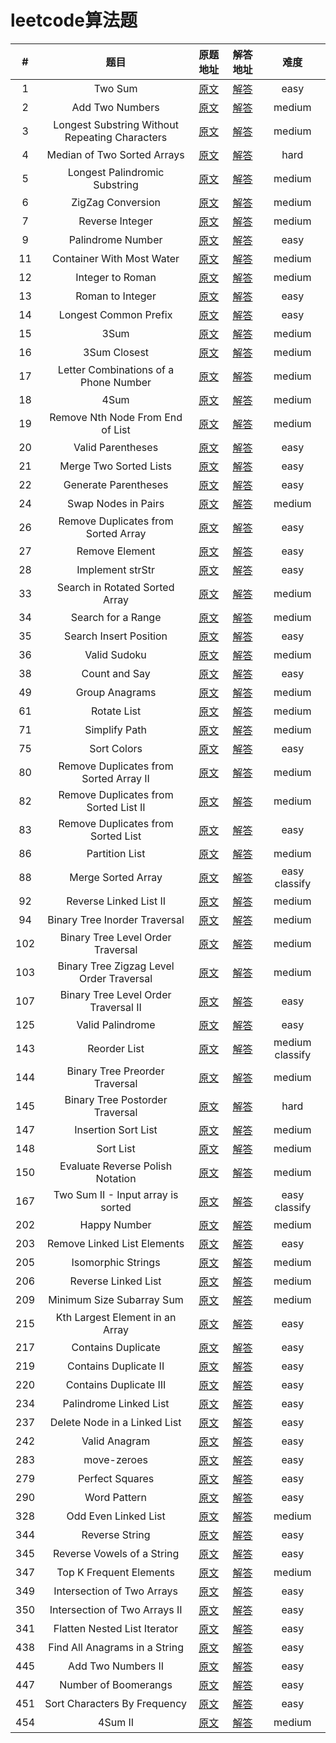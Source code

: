 # leetcode算法题

| # | 题目 | 原题地址 | 解答地址 | 难度 |
| :---: |:---:|:---:|:---:|:---:|
| 1 | Two Sum | [原文](https://leetcode.com/problems/two-sum/#/description) | [解答](./src/1-two-sum.js) | easy |
| 2 | Add Two Numbers | [原文](https://leetcode.com/problems/add-two-numbers/#/description) | [解答](./src/2-two-sum.js) | medium |
| 3 | Longest Substring Without Repeating Characters   | [原文](https://leetcode.com/problems/longest-substring-without-repeating-characters/#/description) | [解答](./src/3-longest-substring-without-repeating-characters.js) | medium |
| 4 | Median of Two Sorted Arrays | [原文](https://leetcode.com/problems/median-of-two-sorted-arrays/#/description) | [解答](./src/4-median-of-two-sorted-arrays.js) | hard |
| 5 | Longest Palindromic Substring | [原文](https://leetcode.com/problems/longest-palindromic-substring/#/description) | [解答](./src/5-longest-palindromic-substring.js) | medium |
| 6 | ZigZag Conversion | [原文](https://leetcode.com/problems/zigzag-conversion/#/description) | [解答](./src/6-zigzag-conversion.js) | medium |
| 7 | Reverse Integer | [原文](https://leetcode.com/problems/reverse-integer/#/description) | [解答](./src/7-reverse-integer.js) | medium |
| 9 | Palindrome Number | [原文](https://leetcode.com/problems/palindrome-number/#/description) | [解答](./src/9-palindrome-number.js) | easy |
| 11 | Container With Most Water | [原文](https://leetcode.com/problems/container-with-most-water/description/) | [解答](./src/11-container-with-most-water.js) | medium |
| 12 | Integer to Roman | [原文](https://leetcode.com/problems/integer-to-roman/description/) | [解答](./src/12-integer-to-roman.js) | medium |
| 13 | Roman to Integer | [原文](https://leetcode.com/problems/roman-to-integer/#/description) | [解答](./src/13-roman-to-integer.js) | easy |
| 14 | Longest Common Prefix | [原文](https://leetcode.com/problems/longest-common-prefix/tabs/description) | [解答](./src/14-longest-common-prefix.js) | easy |
| 15 | 3Sum | [原文](https://leetcode.com/problems/3sum/description/) | [解答](./src/15-3sum.js) | medium |
| 16 | 3Sum Closest | [原文](https://leetcode.com/problems/3sum-closest/description/) | [解答](./src/16-3sum-closest.js) | medium |
| 17 | Letter Combinations of a Phone Number | [原文](https://leetcode.com/problems/letter-combinations-of-a-phone-number/description/) | [解答](./src/17-letter-combinations-of-a-phone-number.js) | medium |
| 18 | 4Sum | [原文](https://leetcode.com/problems/4sum/description/) | [解答](./src/18-4sum.js) | medium |
| 19 | Remove Nth Node From End of List | [原文](https://leetcode.com/problems/remove-nth-node-from-end-of-list/description/) | [解答](./src/19-remove-nth-node-from-end-of-list.js) | medium |
| 20 | Valid Parentheses | [原文](https://leetcode.com/problems/valid-parentheses/tabs/description) | [解答](./src/20-valid-parentheses.js) | easy |
| 21 | Merge Two Sorted Lists | [原文](https://leetcode.com/problems/merge-two-sorted-lists/description/) | [解答](./src/21-merge-two-sorted-lists.js) | easy |
| 22 | Generate Parentheses | [原文](https://leetcode.com/problems/generate-parentheses/description/) | [解答](./src/22-generate-parentheses.js) | easy |
| 24 | Swap Nodes in Pairs | [原文](https://leetcode.com/problems/swap-nodes-in-pairs/description/) | [解答](./src/24-swap-nodes-in-pairs.js) | medium |
| 26 | Remove Duplicates from Sorted Array | [原文](https://leetcode.com/problems/remove-duplicates-from-sorted-array/description/) | [解答](./src/26-remove-duplicates-from-sorted-array.js) | easy |
| 27 | Remove Element  | [原文](https://leetcode.com/problems/remove-element/description/) | [解答](./src/27-remove-element.js) | easy |
| 28 | Implement strStr | [原文](https://leetcode.com/problems/implement-strstr/description/) | [解答](./src/28-implement-strstr.js) | easy |
| 33 | Search in Rotated Sorted Array | [原文](https://leetcode.com/problems/search-in-rotated-sorted-array/description/) | [解答](./src/33-search-in-rotated-sorted-array.js) | medium |
| 34 | Search for a Range | [原文](https://leetcode.com/problems/search-for-a-range/description/) | [解答](./src/34-search-for-a-range.js) | medium |
| 35 | Search Insert Position | [原文](https://leetcode.com/problems/search-insert-position/description/) | [解答](./src/35-search-insert-position.js) | easy |
| 36 | Valid Sudoku | [原文](https://leetcode.com/problems/valid-sudoku/description/) | [解答](./src/36-valid-sudoku.js) | medium |
| 38 | Count and Say | [原文](https://leetcode.com/problems/count-and-say/description/) | [解答](./src/38-count-and-say.js) | easy |
| 49 | Group Anagrams | [原文](https://leetcode.com/problems/group-anagrams/description/) | [解答](./src/49-group-anagrams.js) | medium |
| 61 | Rotate List | [原文](https://leetcode.com/problems/rotate-list/description/) | [解答](./src/61-rotate-list.js) | medium |
| 71 | Simplify Path | [原文](https://leetcode.com/problems/simplify-path/description/) | [解答](./src/71-simplify-path.js) | medium |
| 75 | Sort Colors | [原文](https://leetcode.com/problems/sort-colors/description/) | [解答](./src/75-sort-colors.js) | easy |
| 80 | Remove Duplicates from Sorted Array II | [原文](https://leetcode.com/problems/remove-duplicates-from-sorted-array-ii/description/) | [解答](./src/80-remove-duplicates-from-sorted-array-ii.js) | medium |
| 82 | Remove Duplicates from Sorted List II | [原文](https://leetcode.com/problems/remove-duplicates-from-sorted-list-ii/description/) | [解答](./src/82-remove-duplicates-from-sorted-list-ii.js) | medium |
| 83 | Remove Duplicates from Sorted List | [原文](https://leetcode.com/problems/remove-duplicates-from-sorted-list/description/) | [解答](./src/83-remove-duplicates-from-sorted-list.js) | easy |
| 86 | Partition List | [原文](https://leetcode.com/problems/partition-list/description/) | [解答](./src/86-partition-list.js) | medium |
| 88 | Merge Sorted Array | [原文](https://leetcode.com/problems/merge-sorted-array/description/) | [解答](./src/88-merge-sorted-array.js) | easy classify |
| 92 | Reverse Linked List II | [原文](https://leetcode.com/problems/reverse-linked-list-ii/description/) | [解答](./src/92-reverse-linked-list-ii.js) | medium |
| 94 | Binary Tree Inorder Traversal | [原文](https://leetcode.com/problems/binary-tree-inorder-traversal/description/) | [解答](./src/94-binary-tree-inorder-traversal.js) | medium |
| 102 | Binary Tree Level Order Traversal | [原文](https://leetcode.com/problems/binary-tree-level-order-traversal/description/) | [解答](./src/102-binary-tree-level-order-traversal.js) | medium |
| 103 | Binary Tree Zigzag Level Order Traversal | [原文](https://leetcode.com/problems/binary-tree-zigzag-level-order-traversal/description/) | [解答](./src/103-binary-tree-zigzag-level-order-traversal.js) | medium |
| 107 | Binary Tree Level Order Traversal II | [原文](https://leetcode.com/problems/binary-tree-level-order-traversal-ii/) | [解答](./src/107-binary-tree-level-order-traversal-ii.js) | easy |
| 125 | Valid Palindrome | [原文](https://leetcode.com/problems/valid-palindrome/description/) | [解答](./src/125-valid-palindrome.js) | easy |
| 143 | Reorder List | [原文](https://leetcode.com/problems/reorder-list/description/) | [解答](./src/143-reorder-list.js) | medium classify |
| 144 | Binary Tree Preorder Traversal | [原文](https://leetcode.com/problems/binary-tree-preorder-traversal/description/) | [解答](./src/144-binary-tree-preorder-traversal.js) | medium |
| 145 | Binary Tree Postorder Traversal | [原文](https://leetcode.com/problems/binary-tree-postorder-traversal/description/) | [解答](./src/145-binary-tree-postorder-traversal.js) | hard |
| 147 | Insertion Sort List | [原文](https://leetcode.com/problems/insertion-sort-list/description/) | [解答](./src/147-insertion-sort-list.js) | medium |
| 148 | Sort List | [原文](https://leetcode.com/problems/sort-list/description/) | [解答](./src/148-sort-list.js) | medium |
| 150 | Evaluate Reverse Polish Notation | [原文](https://leetcode.com/problems/evaluate-reverse-polish-notation/description/) | [解答](./src/150-evaluate-reverse-polish-notation.js) | medium |
| 167 | Two Sum II - Input array is sorted | [原文](https://leetcode.com/problems/two-sum-ii-input-array-is-sorted/description/) | [解答](./src/167-two-sum-ii-input-array-is-sorted.js) | easy classify |
| 202 | Happy Number | [原文](https://leetcode.com/problems/happy-number/description/) | [解答](./src/202-happy-number.js) | medium |
| 203 | Remove Linked List Elements | [原文](https://leetcode.com/problems/remove-linked-list-elements/description/) | [解答](./src/203-remove-linked-list-elements.js) | easy |
| 205 | Isomorphic Strings | [原文](https://leetcode.com/problems/isomorphic-strings/description/) | [解答](./src/205-isomorphic-strings.js) | medium |
| 206 | Reverse Linked List | [原文](https://leetcode.com/problems/reverse-linked-list/description/) | [解答](./src/206-reverse-linked-list.js) | medium |
| 209 | Minimum Size Subarray Sum | [原文](https://leetcode.com/problems/minimum-size-subarray-sum/description/) | [解答](./src/209-minimum-size-subarray-sum.js) | medium |
| 215 | Kth Largest Element in an Array | [原文](https://leetcode.com/problems/kth-largest-element-in-an-array/description/) | [解答](./src/215-kth-largest-element-in-an-array.js) | easy |
| 217 | Contains Duplicate | [原文](https://leetcode.com/problems/contains-duplicate/description/) | [解答](./src/217-contains-duplicate.js) | easy |
| 219 | Contains Duplicate II | [原文](https://leetcode.com/problems/contains-duplicate-ii/description/) | [解答](./src/219-contains-duplicate-ii.js) | easy |
| 220 | Contains Duplicate III | [原文](https://leetcode.com/problems/contains-duplicate-iii/description/) | [解答](./src/220-contains-duplicate-iii.js) | easy |
| 234 | Palindrome Linked List | [原文](https://leetcode.com/problems/palindrome-linked-list/description/) | [解答](./src/234-palindrome-linked-list.js) | easy |
| 237 | Delete Node in a Linked List | [原文](https://leetcode.com/problems/delete-node-in-a-linked-list/description/) | [解答](./src/237-delete-node-in-a-linked-list.js) | easy |
| 242 | Valid Anagram | [原文](https://leetcode.com/problems/valid-anagram/description/) | [解答](./src/242-valid-anagram.js) | easy |
| 283 | move-zeroes | [原文](https://leetcode.com/problems/move-zeroes/description/) | [解答](./src/283-move-zeroes.js) | easy |
| 279 | Perfect Squares | [原文](https://leetcode.com/problems/perfect-squares/description/) | [解答](./src/279-perfect-squares.js) | easy |
| 290 | Word Pattern | [原文](https://leetcode.com/problems/word-pattern/description/) | [解答](./src/290-word-pattern.js) | easy |
| 328 | Odd Even Linked List | [原文](https://leetcode.com/problems/odd-even-linked-list/description/) | [解答](./src/328-odd-even-linked-list.js) | medium |
| 344 | Reverse String | [原文](https://leetcode.com/problems/reverse-string/description/) | [解答](./src/344-reverse-string.js) | easy |
| 345 | Reverse Vowels of a String | [原文](https://leetcode.com/problems/reverse-vowels-of-a-string/description/) | [解答](./src/345-reverse-vowels-of-a-string.js) | easy |
| 347 | Top K Frequent Elements | [原文](https://leetcode.com/problems/top-k-frequent-elements/description/) | [解答](./src/347-top-k-frequent-elements.js) | medium |
| 349 | Intersection of Two Arrays | [原文](https://leetcode.com/problems/intersection-of-two-arrays/description/) | [解答](./src/349-intersection-of-two-arrays.js) | easy |
| 350 | Intersection of Two Arrays II | [原文](https://leetcode.com/problems/intersection-of-two-arrays-ii/description/) | [解答](./src/350-intersection-of-two-arrays-ii.js) | easy |
| 341 | Flatten Nested List Iterator | [原文](https://leetcode.com/problems/flatten-nested-list-iterator/description/) | [解答](./src/341-flatten-nested-list-iterator.js) | easy |
| 438 | Find All Anagrams in a String | [原文](https://leetcode.com/problems/find-all-anagrams-in-a-string/description/) | [解答](./src/438-find-all-anagrams-in-a-string.js) | easy |
| 445 | Add Two Numbers II | [原文](https://leetcode.com/problems/add-two-numbers-ii/description/) | [解答](./src/445-add-two-numbers-ii.js) | easy |
| 447 | Number of Boomerangs | [原文](https://leetcode.com/problems/number-of-boomerangs/description/) | [解答](./src/447-number-of-boomerangs.js) | easy |
| 451 | Sort Characters By Frequency | [原文](https://leetcode.com/problems/sort-characters-by-frequency/description/) | [解答](./src/451-sort-characters-by-frequency.js) | easy |
| 454 | 4Sum II | [原文](https://leetcode.com/problems/4sum-ii/description/) | [解答](./src/454-4sum-ii.js) | medium |